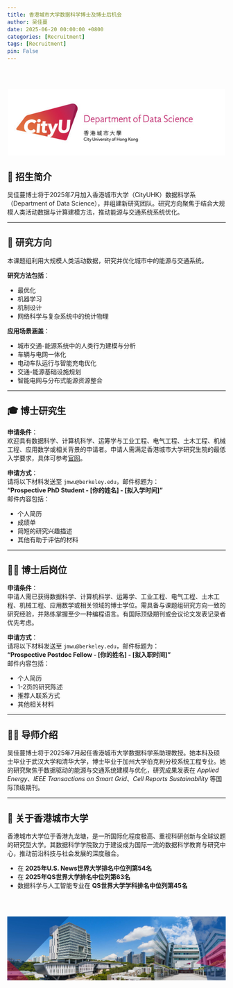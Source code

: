 ```yaml
---
title: 香港城市大学数据科学博士及博士后机会  
author: 吴佳蔓
date: 2025-06-20 00:00:00 +0800
categories: [Recruitment]
tags: [Recruitment]
pin: False
---
```


<br/>
<br/>
<p align="center">
  <img src="../assets/fig/cityulogo.jpg" width="500">
  <br><i> </i>
</p>

## 🌟 招生简介

吴佳蔓博士将于2025年7月加入香港城市大学（CityUHK）数据科学系（Department of Data Science），并组建新研究团队。研究方向聚焦于结合大规模人类活动数据与计算建模方法，推动能源与交通系统系统优化。

---

## 🔬 研究方向

本课题组利用大规模人类活动数据，研究并优化城市中的能源与交通系统。

**研究方法包括**：  
- 最优化
- 机器学习
- 机制设计
- 网络科学与复杂系统中的统计物理  

**应用场景涵盖**：  
- 城市交通-能源系统中的人类行为建模与分析  
- 车辆与电网一体化  
- 电动车队运行与智能充电优化  
- 交通-能源基础设施规划  
- 智能电网与分布式能源资源整合  

---

## 🎓 博士研究生

**申请条件**：  
欢迎具有数据科学、计算机科学、运筹学与工业工程、电气工程、土木工程、机械工程、应用数学或相关背景的申请者。申请人需满足香港城市大学研究生院的最低入学要求，具体可参考[官网](https://www.cityu.edu.hk/sgs/)。

**申请方式**：  
请将以下材料发送至 `jmwu@berkeley.edu`，邮件标题为：  
**“Prospective PhD Student - [你的姓名] - [拟入学时间]”**  
邮件内容包括：  
- 个人简历
- 成绩单  
- 简短的研究兴趣描述  
- 其他有助于评估的材料  

---

## 🧑‍🔬 博士后岗位

**申请条件**：  
申请人需已获得数据科学、计算机科学、运筹学、工业工程、电气工程、土木工程、机械工程、应用数学或相关领域的博士学位。需具备与课题组研究方向一致的研究经验，并熟练掌握至少一种编程语言。有国际顶级期刊或会议论文发表记录者优先考虑。

**申请方式**：  
请将以下材料发送至 `jmwu@berkeley.edu`，邮件标题为：  
**“Prospective Postdoc Fellow - [你的姓名] - [拟入职时间]”**  
邮件内容包括：  
- 个人简历  
- 1-2页的研究陈述  
- 推荐人联系方式  
- 其他相关材料  

---

## 👩‍🏫 导师介绍

吴佳蔓博士将于2025年7月起任香港城市大学数据科学系助理教授。她本科及硕士毕业于武汉大学和清华大学，博士毕业于加州大学伯克利分校系统工程专业。她的研究聚焦于数据驱动的能源与交通系统建模与优化，研究成果发表在 *Applied Energy*、*IEEE Transactions on Smart Grid*、*Cell Reports Sustainability* 等国际顶级期刊。

---

## 🏫 关于香港城市大学

香港城市大学位于香港九龙塘，是一所国际化程度极高、重视科研创新与全球议题的研究型大学。其数据科学学院致力于建设成为国际一流的数据科学教育与研究中心，推动前沿科技与社会发展的深度融合。

- 在 **2025年U.S. News世界大学排名中位列第54名**  
- 在 **2025年QS世界大学排名中位列第63名**  
- 数据科学与人工智能专业在 **QS世界大学学科排名中位列第45名**


<br/>
<br/>
<p align="center">
  <img src="../assets/fig/cityucampus.png" width="900">
  <br><i> </i>
</p>
